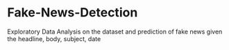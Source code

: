 # Fake-News-Detection
Exploratory Data Analysis on the dataset and prediction of fake news given the headline, body, subject, date 
